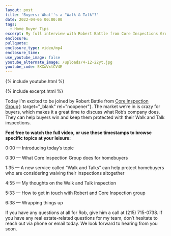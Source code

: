 ```yaml
---
layout: post
title: 'Buyers: What''s a "Walk & Talk"?'
date: 2022-04-05 00:00:00
tags:
  - Home Buyer Tips
excerpt: My full interview with Robert Battle from Core Inspections Group.
enclosure:
pullquote:
enclosure_type: video/mp4
enclosure_time:
use_youtube_image: false
youtube_alternate_image: /uploads/4-12-22yt.jpg
youtube_code: SKXwVxlCV4E
---
```

{% include youtube.html %}

{% include excerpt.html %}

Today I’m excited to be joined by Robert Battle from [<u>Core Inspection Group</u>](https://coreinspectiongroup.com/){: target="_blank" rel="noopener"}. The market we’re in is crazy for buyers, which makes it a great time to discuss what Rob’s company does. They can help buyers win and keep them protected with their Walk and Talk inspections.

**Feel free to watch the full video, or use these timestamps to browse specific topics at your leisure:**

0:00 — Introducing today’s topic

0:30 — What Core Inspection Group does for homebuyers

1:35 — A new service called “Walk and Talks” can help protect homebuyers who are considering waiving their inspections altogether

4:55 — My thoughts on the Walk and Talk inspection

5:33 — How to get in touch with Robert and Core Inspection group

6:38 — Wrapping things up

If you have any questions at all for Rob, give him a call at (215) 715-0738. If you have any real estate-related questions for my team, don’t hesitate to reach out via phone or email today. We look forward to hearing from you soon.
